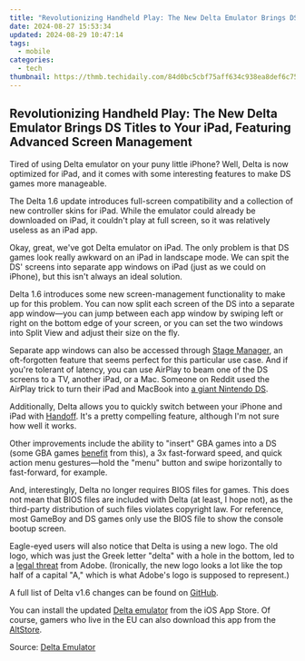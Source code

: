 ```yaml
---
title: "Revolutionizing Handheld Play: The New Delta Emulator Brings DS Titles to Your iPad, Featuring Advanced Screen Management"
date: 2024-08-27 15:53:34
updated: 2024-08-29 10:47:14
tags:
  - mobile
categories:
  - tech
thumbnail: https://thmb.techidaily.com/84d0bc5cbf75aff634c938ea8def6c75418d8f0746613af42a2c779a9073e228.jpg
---
```


## Revolutionizing Handheld Play: The New Delta Emulator Brings DS Titles to Your iPad, Featuring Advanced Screen Management

Tired of using Delta emulator on your puny little iPhone? Well, Delta is now optimized for iPad, and it comes with some interesting features to make DS games more manageable.

 The Delta 1.6 update introduces full-screen compatibility and a collection of new controller skins for iPad. While the emulator could already be downloaded on iPad, it couldn't play at full screen, so it was relatively useless as an iPad app.

 Okay, great, we've got Delta emulator on iPad. The only problem is that DS games look really awkward on an iPad in landscape mode. We can spit the DS' screens into separate app windows on iPad (just as we could on iPhone), but this isn't always an ideal solution.

 Delta 1.6 introduces some new screen-management functionality to make up for this problem. You can now split each screen of the DS into a separate app window—you can jump between each app window by swiping left or right on the bottom edge of your screen, or you can set the two windows into Split View and adjust their size on the fly.

 Separate app windows can also be accessed through [Stage Manager](https://screen-activity-recording.techidaily.com/updated-2024-approved-top-12-best-tycoon-games-guaranteed-to-hook-you/), an oft-forgotten feature that seems perfect for this particular use case. And if you're tolerant of latency, you can use AirPlay to beam one of the DS screens to a TV, another iPad, or a Mac. Someone on Reddit used the AirPlay trick to turn their iPad and MacBook into [a giant Nintendo DS](https://www.reddit.com/r/Delta%5FEmulator/comments/1e3mqf7/this%5Fis%5Fsuch%5Fa%5Fgreat%5Fway%5Fto%5Fplay%5Fds%5Fgames/).

 Additionally, Delta allows you to quickly switch between your iPhone and iPad with [Handoff](https://win-solutions.techidaily.com/guide-to-correcting-windows-10-issue-0xc19001e1-for-a-stable-operating-environment/). It's a pretty compelling feature, although I'm not sure how well it works.

 Other improvements include the ability to "insert" GBA games into a DS (some GBA games [benefit](https://nintendo.fandom.com/wiki/List%5Fof%5FNintendo%5FDS%5Fgames%5Fwith%5FGBA%5Fconnectivity) from this), a 3x fast-forward speed, and quick action menu gestures—hold the "menu" button and swipe horizontally to fast-forward, for example.

 And, interestingly, Delta no longer requires BIOS files for games. This does not mean that BIOS files are included with Delta (at least, I hope not), as the third-party distribution of such files violates copyright law. For reference, most GameBoy and DS games only use the BIOS file to show the console bootup screen.

 Eagle-eyed users will also notice that Delta is using a new logo. The old logo, which was just the Greek letter "delta" with a hole in the bottom, led to a [legal threat](https://www.theverge.com/2024/5/17/24159268/delta-emulator-logo-change-app) from Adobe. (Ironically, the new logo looks a lot like the top half of a capital "A," which is what Adobe's logo is supposed to represent.)

 A full list of Delta v1.6 changes can be found on [GitHub](https://github.com/rileytestut/Delta/releases/tag/v1.6).

 You can install the updated [Delta emulator](https://apps.apple.com/us/app/delta-game-emulator/id1048524688) from the iOS App Store. Of course, gamers who live in the EU can also download this app from the [AltStore](https://fosstodon.org/@altstore/112764037770811929).

 Source: [Delta Emulator](https://github.com/rileytestut/Delta/releases/tag/v1.6)

<ins class="adsbygoogle"
     style="display:block"
     data-ad-format="autorelaxed"
     data-ad-client="ca-pub-7571918770474297"
     data-ad-slot="1223367746"></ins>



<ins class="adsbygoogle"
     style="display:block"
     data-ad-client="ca-pub-7571918770474297"
     data-ad-slot="8358498916"
     data-ad-format="auto"
     data-full-width-responsive="true"></ins>
